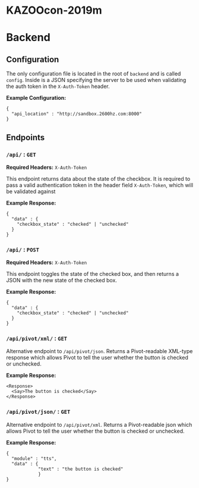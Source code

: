 # KAZOOcon-2019m

# Backend

## Configuration

The only configuration file is located in the root of `backend` and is called
`config`. Inside is a JSON specifying the server to be used when validating
the auth token in the `X-Auth-Token` header.

**Example Configuration:**
```
{
  "api_location" : "http://sandbox.2600hz.com:8000"
}
```

## Endpoints

### `/api/` : `GET`

**Required Headers:** `X-Auth-Token`

This endpoint returns data about the state of the checkbox. It is required to
pass a valid authentication token in the header field `X-Auth-Token`, which will
be validated against

**Example Response:**
```
{
  "data" : {
    "checkbox_state" : "checked" | "unchecked"
  }
}
```

### `/api/` : `POST`

**Required Headers:** `X-Auth-Token`

This endpoint toggles the state of the checked box, and then returns a JSON
with the new state of the checked box.

**Example Response:**
```
{
  "data" : {
    "checkbox_state" : "checked" | "unchecked"
  }
}
```

### `/api/pivot/xml/` : `GET`
Alternative endpoint to `/api/pivot/json`. Returns a Pivot-readable XML-type
response which allows Pivot to tell the user whether the button is checked or
unchecked.

**Example Response:**
```
<Response>
  <Say>The button is checked</Say>
</Response>
```

### `/api/pivot/json/` : `GET`
Alternative endpoint to `/api/pivot/xml`. Returns a Pivot-readable json which
allows Pivot to tell the user whether the button is checked or unchecked.

**Example Response:**
```
{
  "module" : "tts",
  "data" : {
            "text" : "the button is checked"
            }
}
 ```
